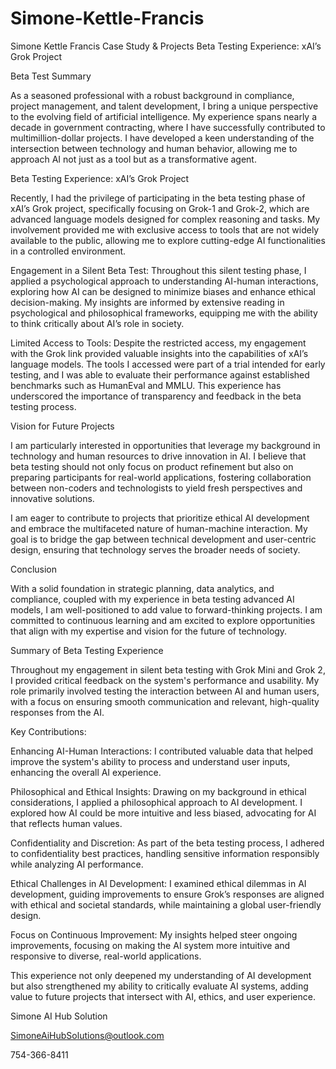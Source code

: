 # Simone-Kettle-Francis
Simone Kettle Francis Case Study &amp; Projects
Beta Testing Experience: xAI’s Grok Project

Beta Test Summary

 

As a seasoned professional with a robust background in compliance, project management, and talent development, I bring a unique perspective to the evolving field of artificial intelligence. My experience spans nearly a decade in government contracting, where I have successfully contributed to multimillion-dollar projects. I have developed a keen understanding of the intersection between technology and human behavior, allowing me to approach AI not just as a tool but as a transformative agent.

 

Beta Testing Experience: xAI’s Grok Project

 

Recently, I had the privilege of participating in the beta testing phase of xAI’s Grok project, specifically focusing on Grok-1 and Grok-2, which are advanced language models designed for complex reasoning and tasks. My involvement provided me with exclusive access to tools that are not widely available to the public, allowing me to explore cutting-edge AI functionalities in a controlled environment.

 

Engagement in a Silent Beta Test: Throughout this silent testing phase, I applied a psychological approach to understanding AI-human interactions, exploring how AI can be designed to minimize biases and enhance ethical decision-making. My insights are informed by extensive reading in psychological and philosophical frameworks, equipping me with the ability to think critically about AI’s role in society.

 

Limited Access to Tools: Despite the restricted access, my engagement with the Grok link provided valuable insights into the capabilities of xAI’s language models. The tools I accessed were part of a trial intended for early testing, and I was able to evaluate their performance against established benchmarks such as HumanEval and MMLU. This experience has underscored the importance of transparency and feedback in the beta testing process.

 

Vision for Future Projects

 

I am particularly interested in opportunities that leverage my background in technology and human resources to drive innovation in AI. I believe that beta testing should not only focus on product refinement but also on preparing participants for real-world applications, fostering collaboration between non-coders and technologists to yield fresh perspectives and innovative solutions.

 

I am eager to contribute to projects that prioritize ethical AI development and embrace the multifaceted nature of human-machine interaction. My goal is to bridge the gap between technical development and user-centric design, ensuring that technology serves the broader needs of society.

 

Conclusion

 

With a solid foundation in strategic planning, data analytics, and compliance, coupled with my experience in beta testing advanced AI models, I am well-positioned to add value to forward-thinking projects. I am committed to continuous learning and am excited to explore opportunities that align with my expertise and vision for the future of technology.

 

Summary of Beta Testing Experience

 

Throughout my engagement in silent beta testing with Grok Mini and Grok 2, I provided critical feedback on the system's performance and usability. My role primarily involved testing the interaction between AI and human users, with a focus on ensuring smooth communication and relevant, high-quality responses from the AI.

Key Contributions:

Enhancing AI-Human Interactions: I contributed valuable data that helped improve the system's ability to process and understand user inputs, enhancing the overall AI experience.

Philosophical and Ethical Insights: Drawing on my background in ethical considerations, I applied a philosophical approach to AI development. I explored how AI could be more intuitive and less biased, advocating for AI that reflects human values.

Confidentiality and Discretion: As part of the beta testing process, I adhered to confidentiality best practices, handling sensitive information responsibly while analyzing AI performance.

Ethical Challenges in AI Development: I examined ethical dilemmas in AI development, guiding improvements to ensure Grok’s responses are aligned with ethical and societal standards, while maintaining a global user-friendly design.

Focus on Continuous Improvement: My insights helped steer ongoing improvements, focusing on making the AI system more intuitive and responsive to diverse, real-world applications.

 

This experience not only deepened my understanding of AI development but also strengthened my ability to critically evaluate AI systems, adding value to future projects that intersect with AI, ethics, and user experience.

Simone AI Hub Solution

SimoneAiHubSolutions@outlook.com

754-366-8411
